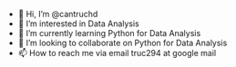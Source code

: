 - 👋 Hi, I’m @cantruchd
- 👀 I’m interested in Data Analysis
- 🌱 I’m currently learning Python for Data Analysis
- 💞️ I’m looking to collaborate on Python for Data Analysis
- 📫 How to reach me via email truc294 at google mail

<!---
cantruchd/cantruchd is a ✨ special ✨ repository because its `README.md` (this file) appears on your GitHub profile.
You can click the Preview link to take a look at your changes.
--->
